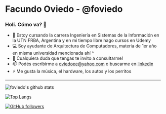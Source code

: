 # Facundo Oviedo - @foviedo
### Holi. Cómo va? 👋

- 🌱 Estoy cursando la carrera Ingeniería en Sistemas de la Información en la UTN FRBA, Argentina y en mi tiempo libre hago cursos en Udemy  
- 💻 Soy ayudante de Arquitectura de Computadores, materia de 1er año en misma universidad mencionada ahí ^
- 💬 Cualquiera duda que tengas te invito a consultarme!  
- 📫 Podés escribirme a oviedoee@yahoo.com o buscarme en [linkedin](https://www.linkedin.com/in/facundo-o-0a6343120/)
- ⚡ Me gusta la música, el hardware, los autos y los perritos

------------

![foviedo's github stats](https://github-readme-stats.vercel.app/api?username=foviedo&show_icons=true&theme=tokyonight)  
  
[![Top Langs](https://github-readme-stats.vercel.app/api/top-langs/?username=foviedo&layout=compact)](https://github.com/foviedo/github-readme-stats)
    
[![GitHub followers](https://img.shields.io/github/followers/foviedo?label=Follow&style=social)](https://github.com/foviedo)


<!--
**foviedo/foviedo** is a ✨ _special_ ✨ repository because its `README.md` (this file) appears on your GitHub profile.

Here are some ideas to get you started:

- 🔭 I’m currently working on ...
- 🌱 I’m currently learning ...
- 👯 I’m looking to collaborate on ...
- 🤔 I’m looking for help with ...
- 💬 Ask me about ...
- 📫 How to reach me: ...
- 😄 Pronouns: ...
- ⚡ Fun fact: ...
-->
